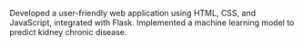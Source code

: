 Developed a user-friendly web application using HTML, CSS, and JavaScript, integrated with Flask. Implemented a machine learning model to predict kidney chronic disease.

